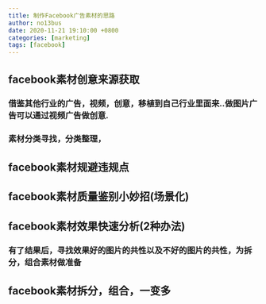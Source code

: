 ```yaml
---
title: 制作Facebook广告素材的思路
author: no13bus
date: 2020-11-21 19:10:00 +0800
categories: [marketing]
tags: [facebook]
---
```


## facebook素材创意来源获取

### 借鉴其他行业的广告，视频，创意，移植到自己行业里面来..做图片广告可以通过视频广告做创意.

### 素材分类寻找，分类整理，

## facebook素材规避违规点

## facebook素材质量鉴别小妙招(场景化)

## facebook素材效果快速分析(2种办法)

### 有了结果后，寻找效果好的图片的共性以及不好的图片的共性，为拆分，组合素材做准备

## facebook素材拆分，组合，一变多